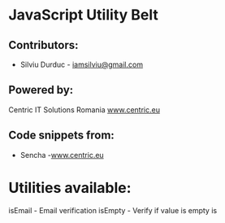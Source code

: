 JavaScript Utility Belt
=======================

## Contributors: 

* Silviu Durduc - iamsilviu@gmail.com


## Powered by:

Centric IT Solutions Romania
www.centric.eu

## Code snippets from:
* Sencha -www.centric.eu

Utilities available: 
====================

isEmail - Email verification
isEmpty - Verify if value is empty
is




